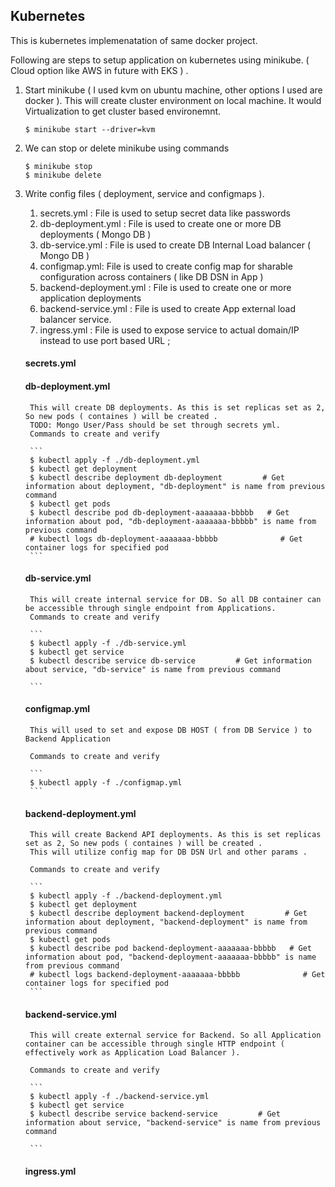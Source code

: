 ## Kubernetes

This is kubernetes implemenatation of same docker project. 

Following are steps to setup application on kubernetes using minikube. ( Cloud option like AWS in future with EKS ) . 

1. Start minikube ( I used kvm on ubuntu machine, other options I used are docker  ). This will create cluster environment on local machine. It would Virtualization to get cluster based environemnt.  

    ```
    $ minikube start --driver=kvm
    ```

2. We can stop or delete minikube using commands

    ```
    $ minikube stop 
    $ minikube delete 
    ```
3. Write config files ( deployment, service and configmaps ). 

    1. secrets.yml : File is used to setup secret data like passwords
    2. db-deployment.yml : File is used to create one or more DB deployments  ( Mongo DB ) 
    3. db-service.yml : File is used to create DB Internal Load balancer ( Mongo DB )
    4. configmap.yml: File is used to create config map for sharable configuration across containers ( like DB DSN in App )
    5. backend-deployment.yml : File is used to create one or more application deployments 
    6. backend-service.yml : File is used to create App external load balancer service. 
    7. ingress.yml : File is used to expose service to actual domain/IP instead to use port based URL ;  

    #### secrets.yml


    #### db-deployment.yml

        This will create DB deployments. As this is set replicas set as 2, So new pods ( containes ) will be created . 
        TODO: Mongo User/Pass should be set through secrets yml.
        Commands to create and verify 

        ```
        $ kubectl apply -f ./db-deployment.yml
        $ kubectl get deployment
        $ kubectl describe deployment db-deployment         # Get information about deployment, "db-deployment" is name from previous command
        $ kubectl get pods         
        $ kubectl describe pod db-deployment-aaaaaaa-bbbbb   # Get information about pod, "db-deployment-aaaaaaa-bbbbb" is name from previous command
        # kubectl logs db-deployment-aaaaaaa-bbbbb              # Get container logs for specified pod    
        ```

    #### db-service.yml

        This will create internal service for DB. So all DB container can be accessible through single endpoint from Applications.  
        Commands to create and verify 

        ```
        $ kubectl apply -f ./db-service.yml
        $ kubectl get service
        $ kubectl describe service db-service         # Get information about service, "db-service" is name from previous command
            
        ```


    #### configmap.yml

        This will used to set and expose DB HOST ( from DB Service ) to Backend Application

        Commands to create and verify 

        ```
        $ kubectl apply -f ./configmap.yml
        ```

    #### backend-deployment.yml

        This will create Backend API deployments. As this is set replicas set as 2, So new pods ( containes ) will be created . 
        This will utilize config map for DB DSN Url and other params .

        Commands to create and verify 

        ```
        $ kubectl apply -f ./backend-deployment.yml
        $ kubectl get deployment
        $ kubectl describe deployment backend-deployment         # Get information about deployment, "backend-deployment" is name from previous command
        $ kubectl get pods         
        $ kubectl describe pod backend-deployment-aaaaaaa-bbbbb   # Get information about pod, "backend-deployment-aaaaaaa-bbbbb" is name from previous command
        # kubectl logs backend-deployment-aaaaaaa-bbbbb              # Get container logs for specified pod    
        ```


    #### backend-service.yml

        This will create external service for Backend. So all Application container can be accessible through single HTTP endpoint ( effectively work as Application Load Balancer ).  

        Commands to create and verify 

        ```
        $ kubectl apply -f ./backend-service.yml
        $ kubectl get service
        $ kubectl describe service backend-service         # Get information about service, "backend-service" is name from previous command
            
        ```


    #### ingress.yml

